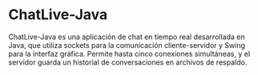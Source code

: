 # ChatLive-Java
ChatLive-Java es una aplicación de chat en tiempo real desarrollada en Java, que utiliza sockets para la comunicación cliente-servidor y Swing para la interfaz gráfica. Permite hasta cinco conexiones simultáneas, y el servidor guarda un historial de conversaciones en archivos de respaldo.
